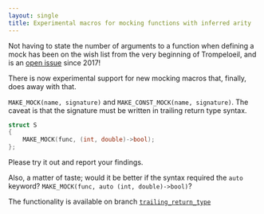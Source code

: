 ```yaml
---
layout: single
title: Experimental macros for mocking functions with inferred arity
---
```


Not having to state the number of arguments to a function when defining a
mock has been on the wish list from the very beginning of Trompeloeil,
and is an [open issue](https://github.com/rollbear/trompeloeil/issues/28)
since 2017!

There is now experimental support for new mocking macros that, finally,
does away with that.

`MAKE_MOCK(name, signature)` and `MAKE_CONST_MOCK(name, signature)`.
The caveat is that the signature must be written in trailing return type
syntax.

```C++
struct S
{
    MAKE_MOCK(func, (int, double)->bool);
};        
```

Please try it out and report your findings.

Also, a matter of taste; would it be better if the syntax required
the `auto` keyword? `MAKE_MOCK(func, auto (int, double)->bool)`?

The functionality is available on branch
[`trailing_return_type`](https://github.com/rollbear/trompeloeil/tree/trailing_return_type)
